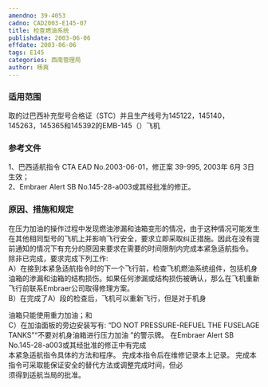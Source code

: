 ```yaml
---
amendno: 39-4053  
cadno: CAD2003-E145-07  
title: 检查燃油系统  
publishdate: 2003-06-06  
effdate: 2003-06-06  
tags: E145  
categories: 西南管理局  
author: 杨爽  
---
```

  
### 适用范围  
取的过巴西补充型号合格证（STC）并且生产线号为145122，145140，145263，145365和145392的EMB-145（）飞机  
  
<!--more-->  
### 参考文件  
1、巴西适航指令 CTA EAD No.2003-06-01，修正案 39-995, 2003年 6月 3日生效；  
2、Embraer Alert SB No.145-28-a003或其经批准的修正。  
  
### 原因、措施和规定  
在压力加油的操作过程中发现燃油渗漏和油箱变形的情况，由于这种情况可能发生在其他相同型号的飞机上并影响飞行安全，要求立即采取纠正措施。因此在没有提前通知的情况下有充分的原因来要求在需要的时间限制内完成本紧急适航指令。  
除非已完成，要求完成下列工作:  
A）在接到本紧急适航指令时的下一个飞行前，检查飞机燃油系统组件，包括机身油箱的渗漏和油箱的结构损伤。如果任何渗漏或结构损伤被确认，那么在飞机重新飞行前联系Embraer公司取得修理方案。  
B）在完成了A）段的检查后，飞机可以重新飞行，但是对于机身  
  
油箱只能使用重力加油；和  
C）在加油面板的旁边安装写有: “DO NOT PRESSURE-REFUEL THE FUSELAGE TANKS”“不要对机身油箱进行压力加油 ”的警示牌。 在Embraer Alert SB No.145-28-a003或其经批准的修正中有完成  
本紧急适航指令具体的方法和程序。 完成本指令后在维修记录本上记录。 完成本指令可采取能保证安全的替代方法或调整完成时间，但必  
须得到适航当局的批准。  
